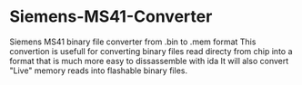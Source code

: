 # Siemens-MS41-Converter
Siemens MS41 binary file converter from .bin to .mem format
This convertion is usefull for converting binary files read directy from chip into a format that is much more easy to dissassemble with ida
It will also convert "Live" memory reads into flashable binary files.
